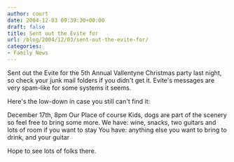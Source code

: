 ```yaml
---
author: court
date: 2004-12-03 09:39:30+00:00
draft: false
title: Sent out the Evite for
url: /blog/2004/12/03/sent-out-the-evite-for/
categories:
- Family News
---
```


Sent out the Evite for the 5th Annual Vallentyne Christmas party last night, so check your junk mail folders if you didn't get it.  Evite's messages are very spam-like for some systems it seems.

Here's the low-down in case you still can't find it:

December 17th, 8pm
Our Place of course
Kids, dogs are part of the scenery so feel free to bring some more.
We have:  wine, snacks, two guitars and lots of room if you want to stay
You have: anything else you want to bring to drink, and your guitar

Hope to see lots of folks there.
